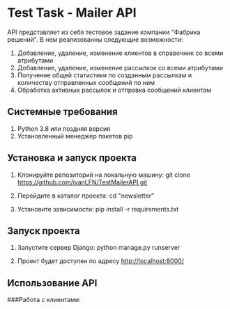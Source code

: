 # Test Task - Mailer API

API представляет из себя тестовое задание компании "Фабрика решений". В нем реализованны следующие возможности:

1. Добавление, удаление, изменение клиентов в справочник со всеми атрибутами
2. Добавление, удаление, изменение рассылкок со всеми атрибутами
3. Получение общей статистики по созданным рассылкам и количеству отправленных сообщений по ним
4. Обработка активных рассылок и отправка сообщений клиентам

## Системные требования

1. Python 3.8 или поздняя версия
2. Установленный менеджер пакетов pip

## Установка и запуск проекта

1. Клонируйте репозиторий на локальную машину: 
git clone https://github.com/ivanLFN/TestMailerAPI.git

2. Перейдите в каталог проекта:
cd "newsletter"

3. Установите зависимости: 
pip install -r requirements.txt

## Запуск проекта

1. Запустите сервер Django:
python manage.py runserver

2. Проект будет доступен по адресу 
[http://localhost:8000/](http://localhost:8000/)


## Использование API

###Работа с клиентами: